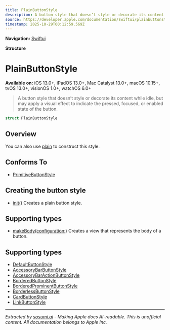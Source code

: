 ```yaml
---
title: PlainButtonStyle
description: A button style that doesn’t style or decorate its content while idle, but may apply a visual effect to indicate the pressed, focused, or enabled state of the button.
source: https://developer.apple.com/documentation/swiftui/plainbuttonstyle
timestamp: 2025-10-29T00:12:59.569Z
---
```


**Navigation:** [Swiftui](/documentation/swiftui)

**Structure**

# PlainButtonStyle

**Available on:** iOS 13.0+, iPadOS 13.0+, Mac Catalyst 13.0+, macOS 10.15+, tvOS 13.0+, visionOS 1.0+, watchOS 6.0+

> A button style that doesn’t style or decorate its content while idle, but may apply a visual effect to indicate the pressed, focused, or enabled state of the button.

```swift
struct PlainButtonStyle
```

## Overview

You can also use [plain](/documentation/swiftui/primitivebuttonstyle/plain) to construct this style.

## Conforms To

- [PrimitiveButtonStyle](/documentation/swiftui/primitivebuttonstyle)

## Creating the button style

- [init()](/documentation/swiftui/plainbuttonstyle/init()) Creates a plain button style.

## Supporting types

- [makeBody(configuration:)](/documentation/swiftui/plainbuttonstyle/makebody(configuration:)) Creates a view that represents the body of a button.

## Supporting types

- [DefaultButtonStyle](/documentation/swiftui/defaultbuttonstyle)
- [AccessoryBarButtonStyle](/documentation/swiftui/accessorybarbuttonstyle)
- [AccessoryBarActionButtonStyle](/documentation/swiftui/accessorybaractionbuttonstyle)
- [BorderedButtonStyle](/documentation/swiftui/borderedbuttonstyle)
- [BorderedProminentButtonStyle](/documentation/swiftui/borderedprominentbuttonstyle)
- [BorderlessButtonStyle](/documentation/swiftui/borderlessbuttonstyle)
- [CardButtonStyle](/documentation/swiftui/cardbuttonstyle)
- [LinkButtonStyle](/documentation/swiftui/linkbuttonstyle)

---

*Extracted by [sosumi.ai](https://sosumi.ai) - Making Apple docs AI-readable.*
*This is unofficial content. All documentation belongs to Apple Inc.*
